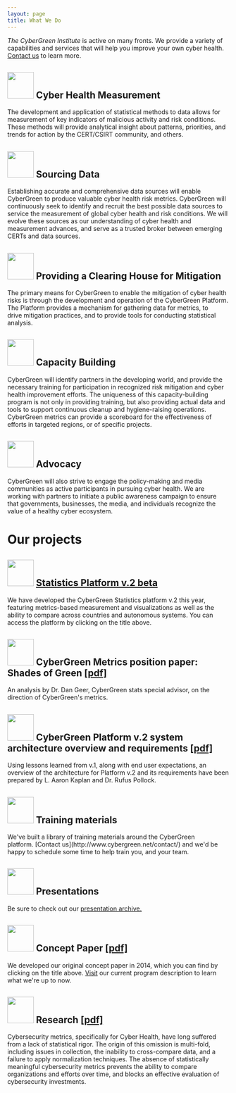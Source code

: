 ```yaml
---
layout: page
title: What We Do
---
```



*The CyberGreen Institute* is active on many fronts. We provide a variety of capabilities and services that will help you improve your own cyber health. [Contact us](http://www.cybergreen.net/contact/) to learn more.

<h2>
<img style="width:60px" src="{{site.media}}icon01.png"/>
Cyber Health Measurement
</h2>
The development and application of statistical methods to data allows for measurement of key indicators of malicious activity and risk conditions. These methods will provide analytical insight about patterns, priorities, and trends for action by the CERT/CSIRT community, and others.

<h2>
<img style="width:60px" src="{{site.media}}icon02.png"/>
Sourcing Data
</h2>
Establishing accurate and comprehensive data sources will enable CyberGreen to produce valuable cyber health risk metrics. CyberGreen will continuously seek to identify and recruit the best possible data sources to service the measurement of global cyber health and risk conditions. We will evolve these sources as our understanding of cyber health and measurement advances, and serve as a trusted broker between emerging CERTs and data sources.

<h2>
<img style="width:60px" src="{{site.media}}icon03.png"/>
Providing a Clearing House for Mitigation
</h2>
The primary means for CyberGreen to enable the mitigation of cyber health risks is through the development and operation of the CyberGreen Platform. The Platform provides a mechanism for gathering data for metrics, to drive mitigation practices, and to provide tools for conducting statistical analysis.

<h2>
<img style="width:60px" src="{{site.media}}icon05.png"/>
Capacity Building
</h2>
CyberGreen will identify partners in the developing world, and provide the necessary training for participation in recognized risk mitigation and cyber health improvement efforts. The uniqueness of this capacity-building program is not only in providing training, but also providing actual data and tools to support continuous cleanup and hygiene-raising operations. CyberGreen metrics can provide a scoreboard for the effectiveness of efforts in targeted regions, or of specific projects.

<h2>
<img style="width:60px" src="{{site.media}}icon06.png"/>
Advocacy
</h2>
CyberGreen will also strive to engage the policy-making and media communities as active participants in pursuing cyber health. We are working with partners to initiate a public awareness campaign to ensure that governments, businesses, the media, and individuals recognize the value of a healthy cyber ecosystem.



# Our projects

<h2>
<img style="width:60px" src="{{site.media}}icon17.png"/>
<a href="http://stats.cybergreen.net/" target="_blank">Statistics Platform v.2 beta</a>
</h2>
We have developed the CyberGreen Statistics platform v.2 this year, featuring metrics-based measurement and visualizations as well as the ability to compare across countries and autonomous systems. You can access the platform by clicking on the title above.

<h2>
<img style="width:60px" src="{{site.media}}icon11.png"/>
CyberGreen Metrics position paper: Shades of Green <a href="{{site.media}}geer.cybergreen.v16.pdf" target="_blank">[pdf]</a>
</h2>
An analysis by Dr. Dan Geer, CyberGreen stats special advisor, on the direction of CyberGreen's metrics.

<h2>
<img style="width:60px" src="{{site.media}}icon11.png"/>
CyberGreen Platform v.2 system architecture overview and requirements <a href="{{site.media}}CyberGreenTechnicalArchitecture-1.pdf" target="_blank">[pdf]</a>
</h2>
Using lessons learned from v.1, along with end user expectations, an overview of the architecture for Platform v.2 and its requirements have been prepared by L. Aaron Kaplan and Dr. Rufus Pollock.

<h2>
<img style="width:60px" src="{{site.media}}icon15.png"/>
 Training materials
</h2>
We've built a library of training materials around the CyberGreen platform. [Contact us](http://www.cybergreen.net/contact/) and we'd be happy to schedule some time to help train you, and your team.

<h2>
<img style="width:60px" src="{{site.media}}icon13.png"/>
Presentations
</h2>
Be sure to check out our <a href="/blog/?category=presentation">presentation archive.</a>

<h2>
<img style="width:60px" src="{{site.media}}icon11.png"/>
Concept Paper
<a href="{{site.media}}ConceptPaper.nov_.pdf"> [pdf]</a>
</h2>
We developed our original concept paper in 2014, which you can find by clicking on the title above. <a href="/what-we-do/">Visit</a> our current program description to learn what we're up to now.


<h2>
<img style="width:60px" src="{{site.media}}icon11.png"/>
Research <a href="{{site.media}}CyberGreenResearchPaper-2015.pdf"> [pdf]</a>
</h2>
Cybersecurity metrics, specifically for Cyber Health, have long suffered from a lack of statistical rigor. The origin of this omission is multi-fold, including issues in collection, the inability to cross-compare data, and a failure to apply normalization techniques. The absence of statistically meaningful cybersecurity metrics prevents the ability to compare organizations and efforts over time, and blocks an effective evaluation of cybersecurity investments.
